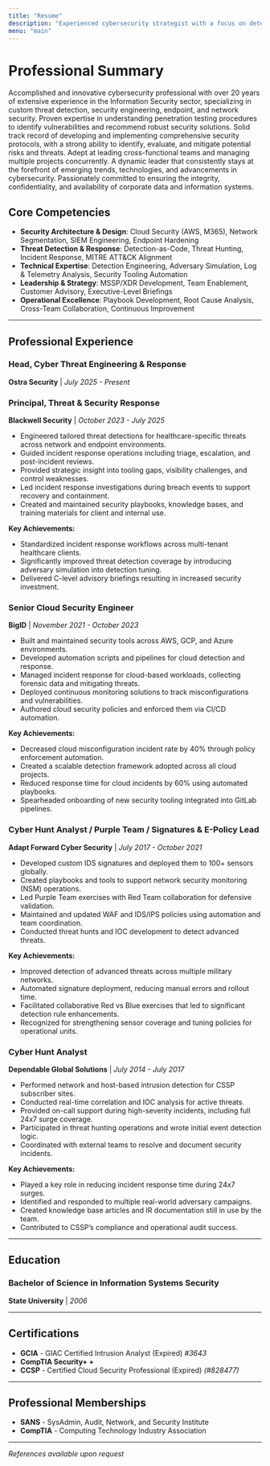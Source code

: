 ```yaml
---
title: "Resume"
description: "Experienced cybersecurity strategist with a focus on detection engineering, incident response, and building scalable MSSP/XDR operations. Skilled in applying offensive security concepts to strengthen defense, integrating AI and open-source tooling across cloud and hybrid environments, and advising technical and executive teams during critical incidents."
menu: "main"
---
```


# Professional Summary

Accomplished and innovative cybersecurity professional with over 20 years of extensive experience in the Information Security sector, specializing in custom threat detection, security engineering, endpoint, and network security. Proven expertise in understanding penetration testing procedures to identify vulnerabilities and recommend robust security solutions. Solid track record of developing and implementing comprehensive security protocols, with a strong ability to identify, evaluate, and mitigate potential risks and threats. Adept at leading cross-functional teams and managing multiple projects concurrently. A dynamic leader that consistently stays at the forefront of emerging trends, technologies, and advancements in cybersecurity. Passionately committed to ensuring the integrity, confidentiality, and availability of corporate data and information systems.

## Core Competencies

- **Security Architecture & Design**: Cloud Security (AWS, M365), Network Segmentation, SIEM Engineering, Endpoint Hardening
- **Threat Detection & Response**: Detection-as-Code, Threat Hunting, Incident Response, MITRE ATT&CK Alignment
- **Technical Expertise**: Detection Engineering, Adversary Simulation, Log & Telemetry Analysis, Security Tooling Automation
- **Leadership & Strategy**: MSSP/XDR Development, Team Enablement, Customer Advisory, Executive-Level Briefings
- **Operational Excellence**: Playbook Development, Root Cause Analysis, Cross-Team Collaboration, Continuous Improvement

---

## Professional Experience

### Head, Cyber Threat Engineering & Response
**Ostra Security** | *July 2025 - Present*

### Principal, Threat & Security Response
**Blackwell Security** | *October 2023 - July 2025*
- Engineered tailored threat detections for healthcare-specific threats across network and endpoint environments.
- Guided incident response operations including triage, escalation, and post-incident reviews.
- Provided strategic insight into tooling gaps, visibility challenges, and control weaknesses.
- Led incident response investigations during breach events to support recovery and containment.
- Created and maintained security playbooks, knowledge bases, and training materials for client and internal use.

**Key Achievements:**
- Standardized incident response workflows across multi-tenant healthcare clients.
- Significantly improved threat detection coverage by introducing adversary simulation into detection tuning.
- Delivered C-level advisory briefings resulting in increased security investment.

### Senior Cloud Security Engineer
**BigID** | *November 2021 - October 2023*
- Built and maintained security tools across AWS, GCP, and Azure environments.
- Developed automation scripts and pipelines for cloud detection and response.
- Managed incident response for cloud-based workloads, collecting forensic data and mitigating threats.
- Deployed continuous monitoring solutions to track misconfigurations and vulnerabilities.
- Authored cloud security policies and enforced them via CI/CD automation.

**Key Achievements:**
- Decreased cloud misconfiguration incident rate by 40% through policy enforcement automation.
- Created a scalable detection framework adopted across all cloud projects.
- Reduced response time for cloud incidents by 60% using automated playbooks.
- Spearheaded onboarding of new security tooling integrated into GitLab pipelines.

### Cyber Hunt Analyst / Purple Team / Signatures & E-Policy Lead
**Adapt Forward Cyber Security** | *July 2017 - October 2021*
- Developed custom IDS signatures and deployed them to 100+ sensors globally.
- Created playbooks and tools to support network security monitoring (NSM) operations.
- Led Purple Team exercises with Red Team collaboration for defensive validation.
- Maintained and updated WAF and IDS/IPS policies using automation and team coordination.
- Conducted threat hunts and IOC development to detect advanced threats.

**Key Achievements:**
- Improved detection of advanced threats across multiple military networks.
- Automated signature deployment, reducing manual errors and rollout time.
- Facilitated collaborative Red vs Blue exercises that led to significant detection rule enhancements.
- Recognized for strengthening sensor coverage and tuning policies for operational units.

### Cyber Hunt Analyst
**Dependable Global Solutions** | *July 2014 - July 2017*
- Performed network and host-based intrusion detection for CSSP subscriber sites.
- Conducted real-time correlation and IOC analysis for active threats.
- Provided on-call support during high-severity incidents, including full 24x7 surge coverage.
- Participated in threat hunting operations and wrote initial event detection logic.
- Coordinated with external teams to resolve and document security incidents.

**Key Achievements:**
- Played a key role in reducing incident response time during 24x7 surges.
- Identified and responded to multiple real-world adversary campaigns.
- Created knowledge base articles and IR documentation still in use by the team.
- Contributed to CSSP’s compliance and operational audit success.

---

## Education

### Bachelor of Science in Information Systems Security
**State University** | *2006*

---

## Certifications

- **GCIA** - GIAC Certified Intrusion Analyst (Expired) *#3643*
- **CompTIA Security+ +**
- **CCSP** - Certified Cloud Security Professional (Expired) *(#828477)*

---

## Professional Memberships

- **SANS** - SysAdmin, Audit, Network, and Security Institute
- **CompTIA** - Computing Technology Industry Association

---

*References available upon request*